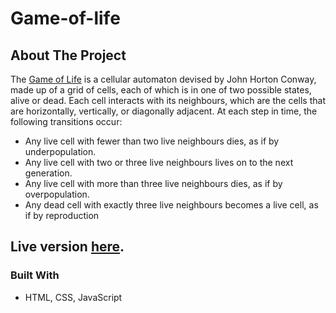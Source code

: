 # Game-of-life

## About The Project
The [Game of Life](https://en.wikipedia.org/wiki/Conway%27s_Game_of_Life) is a cellular automaton devised by John Horton Conway, made up of a grid of cells, each of which is in one of two possible states, alive or dead. Each cell interacts with its neighbours, which are the cells that are horizontally, vertically, or diagonally adjacent. At each step in time, the following transitions occur:
* Any live cell with fewer than two live neighbours dies, as if by underpopulation.
* Any live cell with two or three live neighbours lives on to the next generation.
* Any live cell with more than three live neighbours dies, as if by overpopulation.
* Any dead cell with exactly three live neighbours becomes a live cell, as if by reproduction

## Live version [here](https://amy-gameoflife.netlify.app/).

### Built With
* HTML, CSS, JavaScript
<br>
